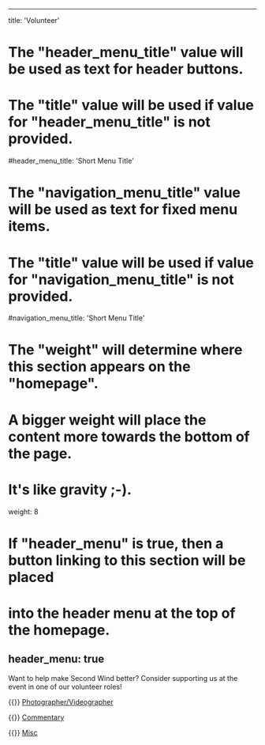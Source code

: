 
---
title: 'Volunteer'

# The "header_menu_title" value will be used as text for header buttons.
# The "title" value will be used if value for "header_menu_title" is not provided.
#header_menu_title: 'Short Menu Title'

# The "navigation_menu_title" value will be used as text for fixed menu items.
# The "title" value will be used if value for "navigation_menu_title" is not provided.
#navigation_menu_title: 'Short Menu Title'

# The "weight" will determine where this section appears on the "homepage".
# A bigger weight will place the content more towards the bottom of the page.
# It's like gravity ;-).
weight: 8

# If "header_menu" is true, then a button linking to this section will be placed
# into the header menu at the top of the homepage.
header_menu: true
---

Want to help make Second Wind better? Consider supporting us at the event in one of our volunteer roles!

{{<icon class="fa fa-camera">}} [Photographer/Videographer](https://forms.gle/PgCGwAUJyAEftLyS7)

{{<icon class="fa fa-microphone">}} [Commentary](https://forms.gle/8xEws2BSmjyVxdkr8)

{{<icon class="fa fa-users">}} [Misc](https://forms.gle/oMtz5m4MeVVxoxCbA)


